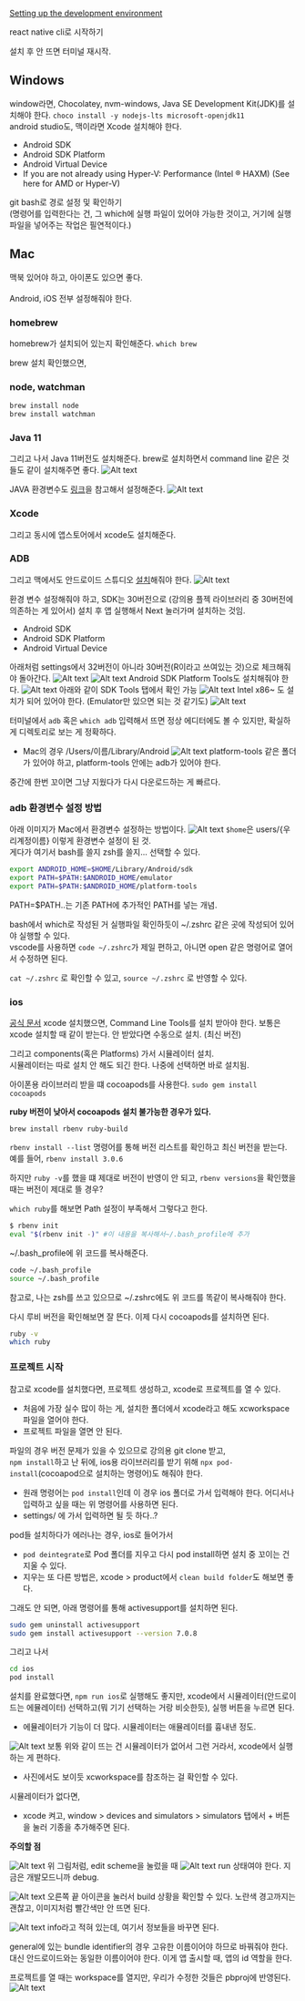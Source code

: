 [Setting up the development environment](https://reactnative.dev/docs/environment-setup?guide=native)

react native cli로 시작하기

설치 후 안 뜨면 터미널 재시작.

## Windows

window라면, Chocolatey, nvm-windows, Java SE Development Kit(JDK)를 설치해야 한다.
`choco install -y nodejs-lts microsoft-openjdk11`
</br>
android studio도, 맥이라면 Xcode 설치해야 한다.

- Android SDK
- Android SDK Platform
- Android Virtual Device
- If you are not already using Hyper-V: Performance (Intel ® HAXM) (See here for AMD or Hyper-V)

git bash로 경로 설정 및 확인하기</br>
(명령어를 입력한다는 건, 그 which에 실행 파일이 있어야 가능한 것이고, 거기에 실행파일을 넣어주는 작업은 필연적이다.)

## Mac

맥북 있어야 하고, 아이폰도 있으면 좋다.
</br></br>
Android, iOS 전부 설정해줘야 한다.

### homebrew

homebrew가 설치되어 있는지 확인해준다. `which brew`

brew 설치 확인했으면,

### node, watchman

```bash
brew install node
brew install watchman
```

### Java 11

그리고 나서 Java 11버전도 설치해준다. brew로 설치하면서 command line 같은 것들도 같이 설치해주면 좋다.
![Alt text](image.png)

JAVA 환경변수도 [링크](https://stackoverflow.com/questions/22842743/how-to-set-java-home-environment-variable-on-mac-os-x-10-9/59151321#59151321)을 참고해서 설정해준다.
![Alt text](image-3.png)

### Xcode

그리고 동시에 앱스토어에서 xcode도 설치해준다.</br>

### ADB

그리고 맥에서도 안드로이드 스튜디오 [설치](https://developer.android.com/studio)해줘야 한다.
![Alt text](image-1.png)

환경 변수 설정해줘야 하고, SDK는 30버전으로 (강의용 플젝 라이브러리 중 30버전에 의존하는 게 있어서)
설치 후 앱 실행해서 Next 눌러가며 설치하는 것임.

- Android SDK
- Android SDK Platform
- Android Virtual Device

아래처럼 settings에서 32버전이 아니라 30버전(R이라고 쓰여있는 것)으로 체크해줘야 돌아간다.
![Alt text](image-7.png)
![Alt text](image-4.png)
Android SDK Platform Tools도 설치해줘야 한다.
![Alt text](image-5.png)
아래와 같이 SDK Tools 탭에서 확인 가능
![Alt text](image-8.png)
Intel x86~ 도 설치가 되어 있어야 한다. (Emulator만 있으면 되는 것 같기도)
![Alt text](image-6.png)

터미널에서 `adb` 혹은 `which adb` 입력해서 뜨면 정상
에디터에도 볼 수 있지만, 확실하게 디렉토리로 보는 게 정확하다.

- Mac의 경우 /Users/이름/Library/Android
  ![Alt text](image-9.png)
  platform-tools 같은 폴더가 있어야 하고, platform-tools 안에는 adb가 있어야 한다.

중간에 한번 꼬이면 그냥 지웠다가 다시 다운로드하는 게 빠르다.

### adb 환경변수 설정 방법

아래 이미지가 Mac에서 환경변수 설정하는 방법이다.
![Alt text](image-2.png)
`$home`은 users/{우리계정이름} 이렇게 환경변수 설정이 된 것.</br>
게다가 여기서 bash를 쓸지 zsh를 쓸지... 선택할 수 있다.

```bash
export ANDROID_HOME=$HOME/Library/Android/sdk
export PATH=$PATH:$ANDROID_HOME/emulator
export PATH=$PATH:$ANDROID_HOME/platform-tools
```

PATH=$PATH..는 기존 PATH에 추가적인 PATH를 넣는 개념.

bash에서 which로 작성된 거 실행파일 확인하듯이 ~/.zshrc 같은 곳에 작성되어 있어야 실행할 수 있다.<br>
vscode를 사용하면 `code ~/.zshrc`가 제일 편하고, 아니면 open 같은 명령어로 열어서 수정하면 된다.

`cat ~/.zshrc` 로 확인할 수 있고, `source ~/.zshrc` 로 반영할 수 있다.

### ios

[공식 문서](https://reactnative.dev/docs/environment-setup?guide=native&os=macos&platform=ios#command-line-tools)
xcode 설치했으면, Command Line Tools를 설치 받아야 한다.
보통은 xcode 설치할 때 같이 받는다. 안 받았다면 수동으로 설치. (최신 버전)

그리고 components(혹은 Platforms) 가서 시뮬레이터 설치.<br>
시뮬레이터는 따로 설치 안 해도 되긴 한다. 나중에 선택하면 바로 설치됨.

아이폰용 라이브러리 받을 떄 cocoapods를 사용한다.
`sudo gem install cocoapods`

**ruby 버전이 낮아서 cocoapods 설치 불가능한 경우가 있다.**

`brew install rbenv ruby-build`

`rbenv install --list` 명령어를 통해 버전 리스트를 확인하고 최신 버전을 받는다.<br>
예를 들어, `rbenv install 3.0.6`

하지만 `ruby -v`를 했을 떄 제대로 버전이 반영이 안 되고, `rbenv versions`을 확인했을 때는 버전이 제대로 뜰 경우?

`which ruby`를 해보면 Path 설정이 부족해서 그렇다고 한다.

```bash
$ rbenv init
eval "$(rbenv init -)" #이 내용을 복사해서~/.bash_profile에 추가
```

~/.bash_profile에 위 코드를 복사해준다.

```bash
code ~/.bash_profile
source ~/.bash_profile
```

참고로, 나는 zsh를 쓰고 있으므로 ~/.zshrc에도 위 코드를 똑같이 복사해줘야 한다.

다시 루비 버전을 확인해보면 잘 뜬다. 이제 다시 cocoapods를 설치하면 된다.

```bash
ruby -v
which ruby
```

### 프로젝트 시작

참고로 xcode를 설치했다면, 프로젝트 생성하고, xcode로 프로젝트를 열 수 있다.

- 처음에 가장 실수 많이 하는 게, 설치한 폴더에서 xcode라고 해도 xcworkspace 파일을 열어야 한다.
- 프로젝트 파일을 열면 안 된다.

파일의 경우 버전 문제가 있을 수 있으므로 강의용 git clone 받고,<br>
`npm install`하고 난 뒤에, ios용 라이브러리를 받기 위해 `npx pod-install`(cocoapod으로 설치하는 명령어)도 해줘야 한다.

- 원래 명령어는 `pod install`인데 이 경우 ios 폴더로 가서 입력해야 한다. 어디서나 입력하고 싶을 때는 위 명령어를 사용하면 된다.
- settings/ 에 가서 입력하면 될 듯 하다..?

pod들 설치하다가 에러나는 경우, ios로 들어가서

- `pod deintegrate`로 Pod 폴더를 지우고 다시 pod install하면 설치 중 꼬이는 건 지울 수 있다.
- 지우는 또 다른 방법은, xcode > product에서 `clean build folder`도 해보면 좋다.

그래도 안 되면, 아래 명령어를 통해 activesupport를 설치하면 된다.

```bash
sudo gem uninstall activesupport
sudo gem install activesupport --version 7.0.8
```

그리고 나서

```bash
cd ios
pod install
```

설치를 완료했다면, `npm run ios`로 실행해도 좋지만,
xcode에서 시뮬레이터(안드로이드는 에뮬레이터) 선택하고(뭐 기기 선택하는 거랑 비슷한듯), 실행 버튼을 누르면 된다.

- 에뮬레이터가 기능이 더 많다. 시뮬레이터는 애뮬레이터를 흉내낸 정도.

![Alt text](image-10.png)
보통 위와 같이 뜨는 건 시뮬레이터가 없어서 그런 거라서, xcode에서 실행하는 게 편하다.

- 사진에서도 보이듯 xcworkspace를 참조하는 걸 확인할 수 있다.

시뮬레이터가 없다면,

- xcode 켜고, window > devices and simulators > simulators 탭에서 + 버튼을 눌러 기종을 추가해주면 된다.

**주의할 점**

![Alt text](image-11.png)
위 그림처럼, edit scheme을 눌렀을 때
![Alt text](image-12.png)
run 상태여야 한다. 지금은 개발모드니까 debug.

![Alt text](image-13.png)
오른쪽 끝 아이콘을 눌러서 build 상황을 확인할 수 있다.
노란색 경고까지는 괜찮고, 이미지처럼 빨간색만 안 뜨면 된다.

![Alt text](image-14.png)
info라고 적혀 있는데, 여기서 정보들을 바꾸면 된다.

general에 있는 bundle identifier의 경우 고유한 이름이어야 하므로 바꿔줘야 한다. 대신 안드로이드와는 동일한 이름이어야 한다. 이게 앱 출시할 때, 앱의 id 역할을 한다.

프로젝트를 열 때는 workspace를 열지만, 우리가 수정한 것들은 pbproj에 반영된다.
![Alt text](image-15.png)
